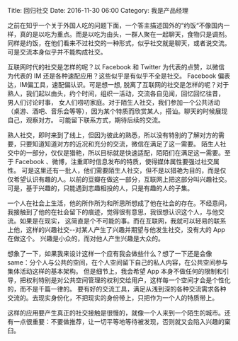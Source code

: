Title: 回归社交
Date: 2016-11-30 06:00
Category:  我是产品经理

之前在知乎一个关于外国人吃的问题下面，一个答主描述国外的“约饭“不像国内一样，真的是以吃为重点。而是以吃为由头，一群人聚在一起聊天，食物只是调剂。
同样是约饭，在他们看来不过社交的一种形式，似乎社交就是聊天，或者说交流。可是交流本身似乎并不能构成社交。

互联网时代的社交是怎样的呢？以 Facebook 和 Twitter 为代表的点赞，以微信为代表的 IM 还是各种速配应用？这些似乎是有似乎不全是社交。
Facebook 偏表达，IM偏工具，速配偏认识。可是想一想, 脱离了互联网的社交是怎样的呢？对于熟人，我们起以由头，约个时间，组织一活动，交流各自见闻，回忆回忆往昔，
男人们讨论时事， 女人们唠叨家庭。对于陌生人社交，我们参加一个公共活动（桌游、酒吧、音乐会等等），因为某个特质而欣赏某人，搭讪。聊天的时候展现自己，观察对方。
可能留下联系方式，期待后续的交流。

熟人社交，即时来到了线上，但因为彼此的熟悉，所以没有特别的了解对方的需要，只要知道知道对方的近况和充分的交流，微信在满足了这一需要。
陌生人社交中的一部分，仅仅是猎艳，所以目标就是快速适配，陌陌们在满足这一需要。至于 Facebook 、微博，注重即时信息发布的特质，使得媒体属性要强过社交属性。
可是这里还有一批人，他们需要陌生人社交，但不是以猎艳为目的，而是仅仅希望认识有趣的人。以前的豆瓣在做这一部分，互联网上把这部分叫兴趣社交。
可是，基于兴趣的，只能遇到志趣相投的人，只是有趣的人的子集。

一个人在社会上生活，他的所作所为和所思所想成了他在社会的存在。不经意间，我接触到了他的在社会留下的痕迹，觉得很有意思，我很想认识这个人，与他交流。如果是在现实，
这简直是个不可能的事。而在互联网，我就可以轻易的联系上他，这样的兴趣社交--对某人产生了兴趣并期望与他发生社交，没有大的 App 在做这个。
兴趣是小众的，而对他人产生兴趣是大众的。

想象了一下，如果我来设计这样一个应有我会做些什么？想了一下还是会像 same：分个人与公共的空间，在个人空间留下自己的私人内容，在公共空间参与集体活动这样的基本架构。
但是细节上，我会希望 App 本身不做任何的限制和引导，把权利特别是对公共空间管理的权利交给用户，这样每一个空间才会是个性化的，而不是千篇一律的。
要有好的交流工具，满足从浅到深的各种交流需求各种交流的。去现实身份化，不把现实的身份带上，只把作为一个人的特质带上。

这样的应用要产生真正的社交接触是很慢的，就像一个人来到一个陌生的城市。还有一点很重要：不要做推荐，让一切平等地等待被发现，否则就又会陷入兴趣的窠臼。